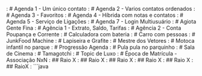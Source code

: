 [](base/014/Readme.md) : # Agenda 1 - Um único contato
[](base/015/Readme.md) : # Agenda 2 - Varios contatos ordenados
[](base/016/Readme.md) : # Agenda 3 - Favoritos
[](base/017/Readme.md) : # Agenda 4 - Híbrida com notas e contatos
[](base/019/Readme.md) : # Agenda 5 - Serviço de Ligações
[](base/020/Readme.md) : # Agenda 7 - Login Multiusuário
[](base/008/Readme.md) : # Agiota Gente Fina
[](base/007/Readme.md) : # Agência 1 - Extrato, Saldo, Tarifas
[](base/013/Readme.md) : # Agência 2 - Conta Poupança e Corrente
[](base/001/Readme.md) : # Calculadora com bateria
[](base/002/Readme.md) : # Carro com pessoas
[](base/011/Readme.md) : # JunkFood Machine
[](base/004/Readme.md) : # Lapiseira e Grafite
[](base/005/Readme.md) : # Mestre dos Vetores
[](base/003/Readme.md) : # Motoca infantil no parque
[](base/018/Readme.md) : # Progressão Agenda
[](base/009/Readme.md) : # Pula pula no parquinho
[](base/010/Readme.md) : # Sala de Cinema
[](base/006/Readme.md) : # Tamagotchi
[](base/012/Readme.md) : # Topic de Luxo
[](base/021/Readme.md) : # Época de Matrícula - Associação NxN
[](base/009/RaioX.md)  : ## Raio X
[](base/016/RaioX.md)  : ## Raio X
[](base/010/RaioX.md)  : ## Raio X
[](base/011/RaioX.md)  : ## Raio X
[](base/006/RaioX.md)  : ## Raio X
[](base/003/RaioX.md)  : ## RaioX
[](base/001/RaioX.md)  : ```java

